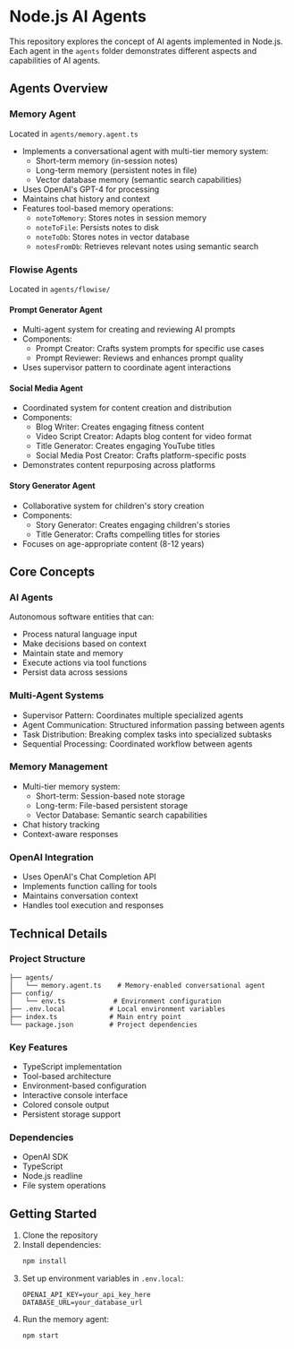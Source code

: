 # Node.js AI Agents

This repository explores the concept of AI agents implemented in Node.js. Each agent in the `agents` folder demonstrates different aspects and capabilities of AI agents.

## Agents Overview

### Memory Agent

Located in `agents/memory.agent.ts`

- Implements a conversational agent with multi-tier memory system:
  - Short-term memory (in-session notes)
  - Long-term memory (persistent notes in file)
  - Vector database memory (semantic search capabilities)
- Uses OpenAI's GPT-4 for processing
- Maintains chat history and context
- Features tool-based memory operations:
  - `noteToMemory`: Stores notes in session memory
  - `noteToFile`: Persists notes to disk
  - `noteToDb`: Stores notes in vector database
  - `notesFromDb`: Retrieves relevant notes using semantic search

### Flowise Agents

Located in `agents/flowise/`

#### Prompt Generator Agent

- Multi-agent system for creating and reviewing AI prompts
- Components:
  - Prompt Creator: Crafts system prompts for specific use cases
  - Prompt Reviewer: Reviews and enhances prompt quality
- Uses supervisor pattern to coordinate agent interactions

#### Social Media Agent

- Coordinated system for content creation and distribution
- Components:
  - Blog Writer: Creates engaging fitness content
  - Video Script Creator: Adapts blog content for video format
  - Title Generator: Creates engaging YouTube titles
  - Social Media Post Creator: Crafts platform-specific posts
- Demonstrates content repurposing across platforms

#### Story Generator Agent

- Collaborative system for children's story creation
- Components:
  - Story Generator: Creates engaging children's stories
  - Title Generator: Crafts compelling titles for stories
- Focuses on age-appropriate content (8-12 years)

## Core Concepts

### AI Agents

Autonomous software entities that can:

- Process natural language input
- Make decisions based on context
- Maintain state and memory
- Execute actions via tool functions
- Persist data across sessions

### Multi-Agent Systems

- Supervisor Pattern: Coordinates multiple specialized agents
- Agent Communication: Structured information passing between agents
- Task Distribution: Breaking complex tasks into specialized subtasks
- Sequential Processing: Coordinated workflow between agents

### Memory Management

- Multi-tier memory system:
  - Short-term: Session-based note storage
  - Long-term: File-based persistent storage
  - Vector Database: Semantic search capabilities
- Chat history tracking
- Context-aware responses

### OpenAI Integration

- Uses OpenAI's Chat Completion API
- Implements function calling for tools
- Maintains conversation context
- Handles tool execution and responses

## Technical Details

### Project Structure

```
├── agents/
│   └── memory.agent.ts    # Memory-enabled conversational agent
├── config/
│   └── env.ts            # Environment configuration
├── .env.local           # Local environment variables
├── index.ts             # Main entry point
└── package.json         # Project dependencies
```

### Key Features

- TypeScript implementation
- Tool-based architecture
- Environment-based configuration
- Interactive console interface
- Colored console output
- Persistent storage support

### Dependencies

- OpenAI SDK
- TypeScript
- Node.js readline
- File system operations

## Getting Started

1. Clone the repository
2. Install dependencies:
   ```bash
   npm install
   ```
3. Set up environment variables in `.env.local`:
   ```
   OPENAI_API_KEY=your_api_key_here
   DATABASE_URL=your_database_url
   ```
4. Run the memory agent:
   ```bash
   npm start
   ```
